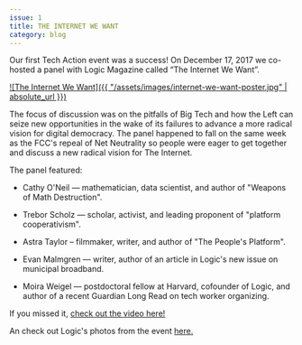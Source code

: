 ```yaml
---
issue: 1
title: THE INTERNET WE WANT
category: blog
---
```

Our first Tech Action event was a success! On December 17, 2017 we co-hosted a panel with Logic Magazine called “The Internet We Want”.

[![The Internet We Want]({{ "/assets/images/internet-we-want-poster.jpg" | absolute_url }})](https://www.youtube.com/watch?v=PtO4rPPBWjY "The Internet We Want")

The focus of discussion was on the pitfalls of Big Tech and how the Left can seize new opportunities in the wake of its failures to advance a more radical vision for digital democracy. The panel happened to fall on the same week as the FCC's repeal of Net Neutrality so people were eager to get together and discuss a new radical vision for The Internet.

The panel featured:

* Cathy O'Neil — mathematician, data scientist, and author of "Weapons of Math Destruction".

* Trebor Scholz — scholar, activist, and leading proponent of "platform cooperativism".

* Astra Taylor – filmmaker, writer, and author of "The People's Platform".

* Evan Malmgren — writer, author of an article in Logic's new issue on municipal broadband.

* Moira Weigel — postdoctoral fellow at Harvard, cofounder of Logic, and author of a recent Guardian Long Read on tech worker organizing.

If you missed it, [check out the video here!](https://www.youtube.com/watch?v=PtO4rPPBWjY)

An check out Logic's photos from the event [here.](https://www.facebook.com/pg/logicisamagazine/photos/?tab=album&album_id=2064005703834118)
